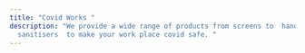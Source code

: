 ```yaml
---
title: "Covid Works "
description: "We provide a wide range of products from screens to  hand
  sanitisers  to make your work place covid safe. "
---
```

